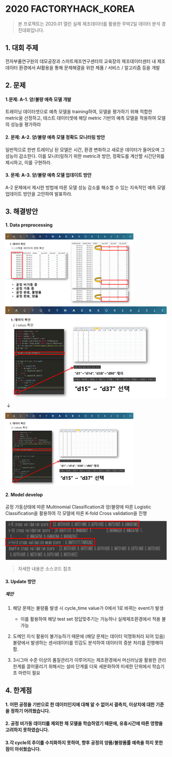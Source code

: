 # 2020 FACTORYHACK_KOREA 

> 본 프로젝트는 2020.01 열린 실제 제조데이터를 활용한 무박2일 데이터 분석 경진대회입니다.

## 1. 대회 주제

전자부품연구원의 데모공장과 스마트제조연구센터의 교육장의 제조데이터센터 내 제조데이터 환경에서 AI활용을 통해 문제해결을 위한 제품 / 서비스 / 알고리즘 등을 개발



## 2. 문제 

#### 1.문제: A-1. 양/불량 예측 모델 개발 

트레이닝 데이터셋으로 예측 모델을 training하여, 모델을 평가하기 위해 적합한 metric을 선정하고, 테스트 데이터셋에 해당 metric 기반의 예측 모델을 적용하여 모델의 성능을 평가하라



#### 2. 문제: A-2. 양/불량 예측 모델 정확도 모니터링 방안
일반적으로 한번 트레이닝 된 모델은 시간, 환경 변화하고 새로운 데이터가 들어오며 그 성능이 감소한다. 이를 모니터링하기 위한 metric과 방안, 정확도를 계산할 시간단위를 제시하고, 이를 구현하라.



#### 3. 문제: A-3. 양/불량 예측 모델 업데이트 방안
A-2 문제에서 제시한 방법에 따른 모델 성능 감소를 해소할 수 있는 지속적인 예측 모델 업데이트 방안을 고안하여 발표하라.





## 3. 해결방안

#### 1. Data preprocessing

<img src="README.assets/image-20200521181842337.png" alt="image-20200521181842337" style="zoom: 50%;" />![image-20200521181921408](README.assets/image-20200521181921408.png)

​																						↓

<img src="README.assets/image-20200521182018224.png" alt="image-20200521182018224" style="zoom:50%;" />

#### 2. Model develop

공정 가동상태에 따른 Multinomial Classification과 양/불량에 따른 Logistic Classification을 활용하여 각 모델에 따른 K-fold Cross validation을 진행 

<img src="README.assets/image-20200521182336965.png" alt="image-20200521182336965" style="zoom:67%;" />

> 자세한 내용은 소스코드 참조

#### 3. Update 방안

##### 제안 

1. 해당 문제는 불량품 발생 시  cycle_time value가 0에서 1로 바뀌는 event가 발생
   * 이를 활용하여 해당 test set 정답맞추기는 가능하나 실제제조환경에서 적용 불가능

2. 도메인 지식 활용이 불가능하기 때문에 (해당 문제는 데이터 익명화처리 되어 있음) 불량에서 발생하는 센서데이터를 민감도 분석하여 데이터의 증분 처리를 진행해야함.
3. 3시그마 수준 이상의 품질관리가 이루어지는 제조환경에서 머신러닝을 활용한 관리한계를 끌어올리기 위해서는 설비 단계를 더욱 세분화하여 미세한 단위에서 학습기초 마련이 필요



## 4. 한계점

#### 1. 어떤 공정을 기반으로 한 데이터인지에 대해 알 수 없어서 결측치, 이상치에 대한 기준을 정하기 어려웠습니다.



#### 2. 공정 비가동 데이터를 제외한 채 모델을 학습하였기 때문에, 유휴시간에 따른 영향을 고려하지 못하였습니다.



#### 3.각 cycle의 추이를 수치화하지 못하여, 향후 공정의 양품/불량품률 예측을 하지 못한 점이 아쉬웠습니다.

